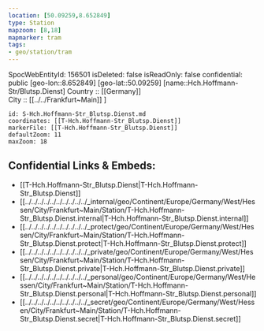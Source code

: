 ```yaml
---
location: [50.09259,8.652849] 
type: Station 
mapzoom: [8,18] 
mapmarker: tram 
tags:
- geo/station/tram
---
```

SpocWebEntityId: 156501
isDeleted: false
isReadOnly: false
confidential: public
[geo-lon::8.652849] 
[geo-lat::50.09259] 
[name::Hch.Hoffmann-Str/Blutsp.Dienst] 
Country :: [[Germany]]  
City :: [[../../Frankfurt~Main]] ] 


```leaflet
id: S-Hch.Hoffmann-Str_Blutsp.Dienst.md
coordinates: [[T-Hch.Hoffmann-Str_Blutsp.Dienst]] 
markerFile: [[T-Hch.Hoffmann-Str_Blutsp.Dienst]] 
defaultZoom: 11 
maxZoom: 18
```


## Confidential Links & Embeds: 
- [[T-Hch.Hoffmann-Str_Blutsp.Dienst|T-Hch.Hoffmann-Str_Blutsp.Dienst]] 
- [[../../../../../../../../../../_internal/geo/Continent/Europe/Germany/West/Hessen/City/Frankfurt~Main/Station/T-Hch.Hoffmann-Str_Blutsp.Dienst.internal|T-Hch.Hoffmann-Str_Blutsp.Dienst.internal]] 
- [[../../../../../../../../../../_protect/geo/Continent/Europe/Germany/West/Hessen/City/Frankfurt~Main/Station/T-Hch.Hoffmann-Str_Blutsp.Dienst.protect|T-Hch.Hoffmann-Str_Blutsp.Dienst.protect]] 
- [[../../../../../../../../../../_private/geo/Continent/Europe/Germany/West/Hessen/City/Frankfurt~Main/Station/T-Hch.Hoffmann-Str_Blutsp.Dienst.private|T-Hch.Hoffmann-Str_Blutsp.Dienst.private]] 
- [[../../../../../../../../../../_personal/geo/Continent/Europe/Germany/West/Hessen/City/Frankfurt~Main/Station/T-Hch.Hoffmann-Str_Blutsp.Dienst.personal|T-Hch.Hoffmann-Str_Blutsp.Dienst.personal]] 
- [[../../../../../../../../../../_secret/geo/Continent/Europe/Germany/West/Hessen/City/Frankfurt~Main/Station/T-Hch.Hoffmann-Str_Blutsp.Dienst.secret|T-Hch.Hoffmann-Str_Blutsp.Dienst.secret]] 
